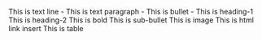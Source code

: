 This is text line - 
This is text paragraph - 
This is bullet -
This is heading-1 
This is heading-2
This is bold
This is sub-bullet
This is image
This is html link insert
This is table
